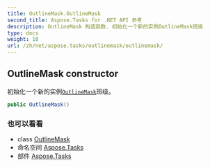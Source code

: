 ```yaml
---
title: OutlineMask.OutlineMask
second_title: Aspose.Tasks for .NET API 参考
description: OutlineMask 构造函数. 初始化一个新的实例OutlineMask班级
type: docs
weight: 10
url: /zh/net/aspose.tasks/outlinemask/outlinemask/
---
```

## OutlineMask constructor

初始化一个新的实例[`OutlineMask`](../)班级。

```csharp
public OutlineMask()
```

### 也可以看看

* class [OutlineMask](../)
* 命名空间 [Aspose.Tasks](../../outlinemask/)
* 部件 [Aspose.Tasks](../../../)


